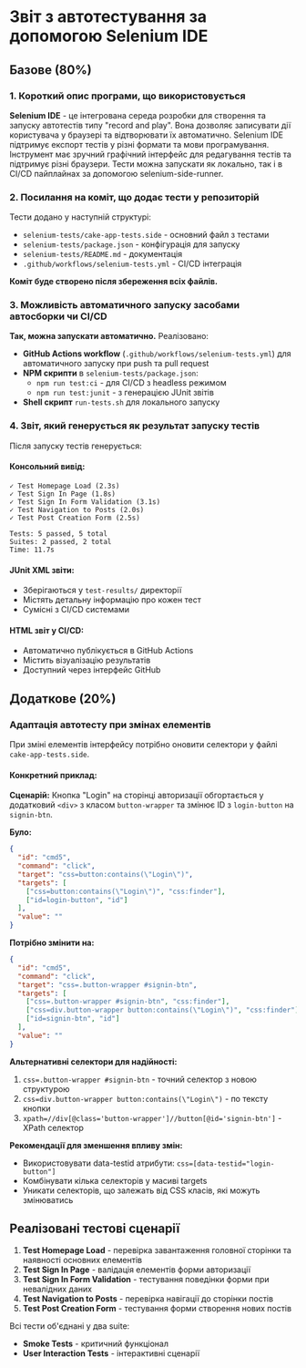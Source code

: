 # Звіт з автотестування за допомогою Selenium IDE

## Базове (80%)

### 1. Короткий опис програми, що використовується

**Selenium IDE** - це інтегрована середа розробки для створення та запуску автотестів типу "record and play". Вона дозволяє записувати дії користувача у браузері та відтворювати їх автоматично. Selenium IDE підтримує експорт тестів у різні формати та мови програмування. Інструмент має зручний графічний інтерфейс для редагування тестів та підтримує різні браузери. Тести можна запускати як локально, так і в CI/CD пайплайнах за допомогою selenium-side-runner.

### 2. Посилання на коміт, що додає тести у репозиторій

Тести додано у наступній структурі:

- `selenium-tests/cake-app-tests.side` - основний файл з тестами
- `selenium-tests/package.json` - конфігурація для запуску
- `selenium-tests/README.md` - документація
- `.github/workflows/selenium-tests.yml` - CI/CD інтеграція

**Коміт буде створено після збереження всіх файлів.**

### 3. Можливість автоматичного запуску засобами автосборки чи CI/CD

**Так, можна запускати автоматично.** Реалізовано:

- **GitHub Actions workflow** (`.github/workflows/selenium-tests.yml`) для автоматичного запуску при push та pull request
- **NPM скрипти** в `selenium-tests/package.json`:
  - `npm run test:ci` - для CI/CD з headless режимом
  - `npm run test:junit` - з генерацією JUnit звітів
- **Shell скрипт** `run-tests.sh` для локального запуску

### 4. Звіт, який генерується як результат запуску тестів

Після запуску тестів генерується:

#### Консольний вивід:

```
✓ Test Homepage Load (2.3s)
✓ Test Sign In Page (1.8s)
✓ Test Sign In Form Validation (3.1s)
✓ Test Navigation to Posts (2.0s)
✓ Test Post Creation Form (2.5s)

Tests: 5 passed, 5 total
Suites: 2 passed, 2 total
Time: 11.7s
```

#### JUnit XML звіти:

- Зберігаються у `test-results/` директорії
- Містять детальну інформацію про кожен тест
- Сумісні з CI/CD системами

#### HTML звіт у CI/CD:

- Автоматично публікується в GitHub Actions
- Містить візуалізацію результатів
- Доступний через інтерфейс GitHub

## Додаткове (20%)

### Адаптація автотесту при змінах елементів

При зміні елементів інтерфейсу потрібно оновити селектори у файлі `cake-app-tests.side`.

#### Конкретний приклад:

**Сценарій:** Кнопка "Login" на сторінці авторизації обгортається у додатковий `<div>` з класом `button-wrapper` та змінює ID з `login-button` на `signin-btn`.

**Було:**

```json
{
  "id": "cmd5",
  "command": "click",
  "target": "css=button:contains(\"Login\")",
  "targets": [
    ["css=button:contains(\"Login\")", "css:finder"],
    ["id=login-button", "id"]
  ],
  "value": ""
}
```

**Потрібно змінити на:**

```json
{
  "id": "cmd5",
  "command": "click",
  "target": "css=.button-wrapper #signin-btn",
  "targets": [
    ["css=.button-wrapper #signin-btn", "css:finder"],
    ["css=div.button-wrapper button:contains(\"Login\")", "css:finder"],
    ["id=signin-btn", "id"]
  ],
  "value": ""
}
```

**Альтернативні селектори для надійності:**

1. `css=.button-wrapper #signin-btn` - точний селектор з новою структурою
2. `css=div.button-wrapper button:contains(\"Login\")` - по тексту кнопки
3. `xpath=//div[@class='button-wrapper']//button[@id='signin-btn']` - XPath селектор

**Рекомендації для зменшення впливу змін:**

- Використовувати data-testid атрибути: `css=[data-testid="login-button"]`
- Комбінувати кілька селекторів у масиві targets
- Уникати селекторів, що залежать від CSS класів, які можуть змінюватись

## Реалізовані тестові сценарії

1. **Test Homepage Load** - перевірка завантаження головної сторінки та наявності основних елементів
2. **Test Sign In Page** - валідація елементів форми авторизації
3. **Test Sign In Form Validation** - тестування поведінки форми при невалідних даних
4. **Test Navigation to Posts** - перевірка навігації до сторінки постів
5. **Test Post Creation Form** - тестування форми створення нових постів

Всі тести об'єднані у два suite:

- **Smoke Tests** - критичний функціонал
- **User Interaction Tests** - інтерактивні сценарії
